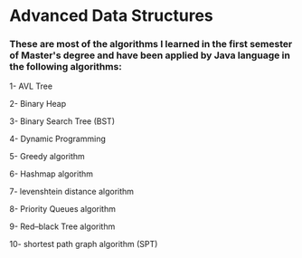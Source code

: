 # Advanced Data Structures

### These are most of the algorithms I learned in the first semester of Master's degree and have been applied by Java language in the following algorithms: 


1- AVL Tree

2- Binary Heap

3- Binary Search Tree (BST)

4- Dynamic Programming

5- Greedy algorithm

6- Hashmap algorithm

7- levenshtein distance algorithm

8- Priority Queues algorithm

9- Red–black Tree algorithm

10- shortest path graph algorithm (SPT)
